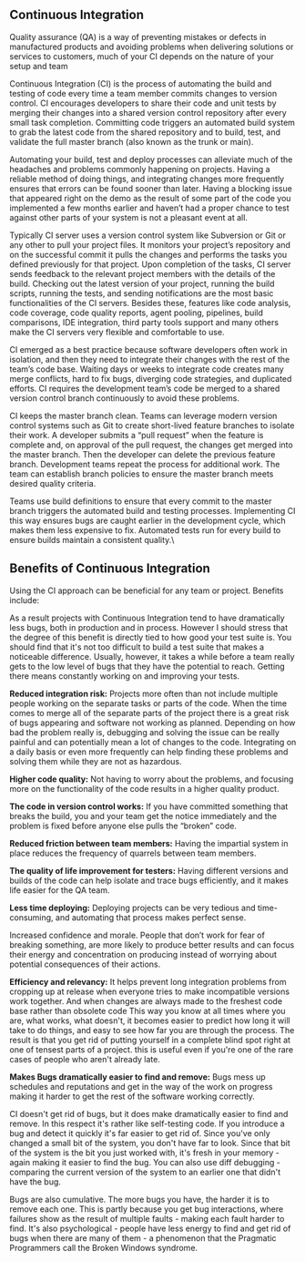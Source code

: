 ## Continuous Integration

Quality assurance (QA) is a way of preventing mistakes or defects in manufactured products and avoiding problems when delivering solutions or services to customers, much of your CI depends on the nature of your setup and team

Continuous Integration (CI) is the process of automating the build and testing of code every time a team member commits changes to version control. CI encourages developers to share their code and unit tests by merging their changes into a shared version control repository after every small task completion. Committing code triggers an automated build system to grab the latest code from the shared repository and to build, test, and validate the full master branch (also known as the trunk or main).

Automating your build, test and deploy processes can alleviate much of the headaches and problems commonly happening on projects. Having a reliable method of doing things, and integrating changes more frequently ensures that errors can be found sooner than later. Having a blocking issue that appeared right on the demo as the result of some part of the code you implemented a few months earlier and haven’t had a proper chance to test against other parts of your system is not a pleasant event at all.

Typically CI server uses a version control system like Subversion or Git or any other to pull your project files. It monitors your project’s repository and on the successful commit it pulls the changes and performs the tasks you defined previously for that project. Upon completion of the tasks, CI server sends feedback to the relevant project members with the details of the build. Checking out the latest version of your project, running the build scripts, running the tests, and sending notifications are the most basic functionalities of the CI servers. Besides these, features like code analysis, code coverage, code quality reports, agent pooling, pipelines, build comparisons, IDE integration, third party tools support and many others make the CI servers very flexible and comfortable to use.

CI emerged as a best practice because software developers often work in isolation, and then they need to integrate their changes with the rest of the team’s code base.  Waiting days or weeks to integrate code creates many merge conflicts, hard to fix bugs, diverging code strategies, and duplicated efforts.  CI requires the development team’s code be merged to a shared version control branch continuously to avoid these problems.

CI keeps the master branch clean. Teams can leverage modern version control systems such as Git to create short-lived feature branches to isolate their work.  A developer submits a “pull request” when the feature is complete and, on approval of the pull request, the changes get merged into the master branch.  Then the developer can delete the previous feature branch.  Development teams repeat the process for additional work.  The team can establish branch policies to ensure the master branch meets desired quality criteria.

Teams use build definitions to ensure that every commit to the master branch triggers the automated build and testing processes.  Implementing CI this way ensures bugs are caught earlier in the development cycle, which makes them less expensive to fix.  Automated tests run for every build to ensure builds maintain a consistent quality.\



## Benefits of Continuous Integration
Using the CI approach can be beneficial for any team or project. Benefits include:

As a result projects with Continuous Integration tend to have dramatically less bugs, both in production and in process. However I should stress that the degree of this benefit is directly tied to how good your test suite is. You should find that it's not too difficult to build a test suite that makes a noticeable difference. Usually, however, it takes a while before a team really gets to the low level of bugs that they have the potential to reach. Getting there means constantly working on and improving your tests.

**Reduced integration risk:** Projects more often than not include multiple people working on the separate tasks or parts of the code. When the time comes to merge all of the separate parts of the project there is a great risk of bugs appearing and software not working as planned. Depending on how bad the problem really is, debugging and solving the issue can be really painful and can potentially mean a lot of changes to the code. Integrating on a daily basis or even more frequently can help finding these problems and solving them while they are not as hazardous.

**Higher code quality:** Not having to worry about the problems, and focusing more on the functionality of the code results in a higher quality product.

**The code in version control works:** If you have committed something that breaks the build, you and your team get the notice immediately and the problem is fixed before anyone else pulls the “broken” code.

**Reduced friction between team members:** Having the impartial system in place reduces the frequency of quarrels between team members.

**The quality of life improvement for testers:** Having different versions and builds of the code can help isolate and trace bugs efficiently, and it makes life easier for the QA team.

**Less time deploying:** Deploying projects can be very tedious and time-consuming, and automating that process makes perfect sense.

Increased confidence and morale. People that don’t work for fear of breaking something, are more likely to produce better results and can focus their energy and concentration on producing instead of worrying about potential consequences of their actions.


**Efficiency and relevancy:** It helps prevent long integration problems from cropping up at release when everyone tries to make incompatible versions work together. And when changes are always made to the freshest code base rather than obsolete code
This way you know at all times where you are, what works, what doesn't, it becomes easier to predict how long it will take to do things, and easy to see how far you are through the process. The result is that you get rid of putting yourself in a complete blind spot right at one of tensest parts of a project. this is useful even if you're one of the rare cases of people who aren't already late.


**Makes Bugs dramatically easier to find and remove:** Bugs mess up schedules and reputations and get in the way of the work on progress making it harder to get the rest of the software working correctly.

CI doesn't get rid of bugs, but it does make dramatically easier to find and remove. In this respect it's rather like self-testing code. If you introduce a bug and detect it quickly it's far easier to get rid of. Since you've only changed a small bit of the system, you don't have far to look. Since that bit of the system is the bit you just worked with, it's fresh in your memory - again making it easier to find the bug. You can also use diff debugging - comparing the current version of the system to an earlier one that didn't have the bug.

Bugs are also cumulative. The more bugs you have, the harder it is to remove each one. This is partly because you get bug interactions, where failures show as the result of multiple faults - making each fault harder to find. It's also psychological - people have less energy to find and get rid of bugs when there are many of them - a phenomenon that the Pragmatic Programmers call the Broken Windows syndrome.
